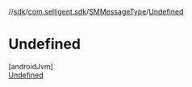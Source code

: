 //[sdk](../../../../index.md)/[com.selligent.sdk](../../index.md)/[SMMessageType](../index.md)/[Undefined](index.md)

# Undefined

[androidJvm]\
[Undefined](index.md)
